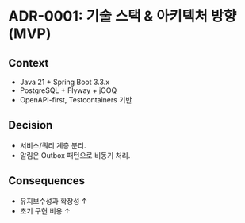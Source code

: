 # ADR-0001: 기술 스택 & 아키텍처 방향 (MVP)

## Context

- Java 21 + Spring Boot 3.3.x
- PostgreSQL + Flyway + jOOQ
- OpenAPI-first, Testcontainers 기반

## Decision

- 서비스/쿼리 계층 분리.
- 알림은 Outbox 패턴으로 비동기 처리.

## Consequences

- 유지보수성과 확장성 ↑
- 초기 구현 비용 ↑
